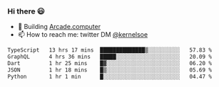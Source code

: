 ### Hi there 😃

- 🔨 Building [Arcade.computer](https://arcade.computer)
- 📫 How to reach me: twitter DM [@kernelsoe](https://twitter.com/kernelsoe)

<!--START_SECTION:waka-->

```txt
TypeScript   13 hrs 17 mins  ██████████████▒░░░░░░░░░░   57.83 %
GraphQL      4 hrs 36 mins   █████░░░░░░░░░░░░░░░░░░░░   20.09 %
Dart         1 hr 25 mins    █▓░░░░░░░░░░░░░░░░░░░░░░░   06.20 %
JSON         1 hr 18 mins    █▒░░░░░░░░░░░░░░░░░░░░░░░   05.69 %
Python       1 hr 1 min      █░░░░░░░░░░░░░░░░░░░░░░░░   04.47 %
```

<!--END_SECTION:waka-->
